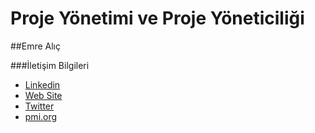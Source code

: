 # Proje Yönetimi ve Proje Yöneticiliği
##Emre Alıç

###İletişim Bilgileri
* [Linkedin](https://www.linkedin.com/in/emrealic)
* [Web Site](https://emrealic.wordpress.com/)
* [Twitter](https://twitter.com/emrealic?lang=tr)
* [pmi.org](http://www.pmi.org.tr/staff/emre-alic/)
